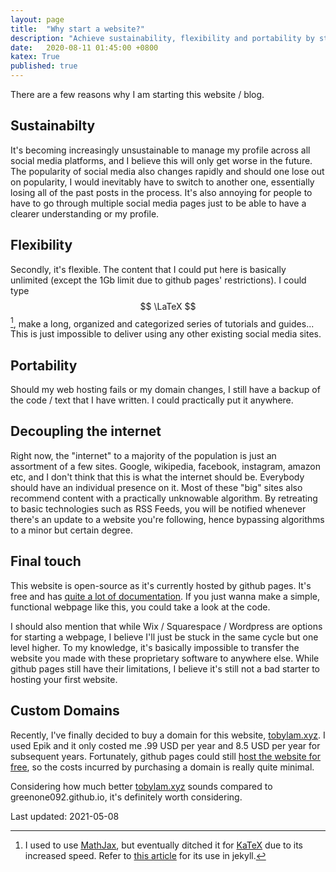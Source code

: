 ```yaml
---
layout: page
title:  "Why start a website?"
description: "Achieve sustainability, flexibility and portability by starting a website"
date:   2020-08-11 01:45:00 +0800
katex: True
published: true
---
```


There are a few reasons why I am starting this website / blog.

## Sustainabilty

It's becoming increasingly unsustainable to manage my profile across all social media platforms, and I believe this will only get worse in the future. The popularity of social media also changes rapidly and should one lose out on popularity, I would inevitably have to switch to another one, essentially losing all of the past posts in the process. It's also annoying for people to have to go through multiple social media pages just to be able to have a clearer understanding or my profile.

## Flexibility

Secondly, it's flexible. The content that I could put here is basically unlimited (except the 1Gb limit due to github pages' restrictions). I could type $$ \LaTeX $$ [^mathjax], make a long, organized and categorized series of tutorials and guides... This is just impossible to deliver using any other existing social media sites.

## Portability

Should my web hosting fails or my domain changes, I still have a backup of the code / text that I have written. I could practically put it anywhere.

## Decoupling the internet

Right now, the "internet" to a majority of the population is just an assortment of a few sites. Google, wikipedia, facebook, instagram, amazon etc, and I don't think that this is what the internet should be. Everybody should have an individual presence on it. Most of these "big" sites also recommend content with a practically unknowable algorithm. By retreating to basic technologies such as RSS Feeds, you will be notified whenever there's an update to a website you're following, hence bypassing algorithms to a minor but certain degree.

## Final touch

This website is open-source as it's currently hosted by github pages. It's free and has [quite a lot of documentation](https://docs.github.com/en/github/working-with-github-pages/creating-a-github-pages-site-with-jekyll). If you just wanna make a simple, functional webpage like this, you could take a look at the code.

I should also mention that while Wix / Squarespace / Wordpress are options for starting a webpage, I believe I'll just be stuck in the same cycle but one level higher. To my knowledge, it's basically impossible to transfer the website you made with these proprietary software to anywhere else. While github pages still have their limitations, I believe it's still not a bad starter to hosting your first website.

## Custom Domains

Recently, I've finally decided to buy a domain for this website, [tobylam.xyz](http://www.tobylam.xyz). I used Epik and it only costed me .99 USD per year and 8.5 USD per year for subsequent years. Fortunately, github pages could still [host the website for free](https://docs.github.com/en/pages/configuring-a-custom-domain-for-your-github-pages-site), so the costs incurred by purchasing a domain is really quite minimal.

Considering how much better [tobylam.xyz](http://www.tobylam.xyz) sounds compared to greenone092.github.io, it's definitely worth considering.

Last updated: 2021-05-08

[^mathjax]: I used to use [MathJax](http://www.iangoodfellow.com/blog/jekyll/markdown/tex/2016/11/07/latex-in-markdown.html), but eventually ditched it for [KaTeX](https://katex.org) due to its increased speed. Refer to [this article](https://www.xuningyang.com/2021-01-11-katex-with-jekyll/) for its use in jekyll.
